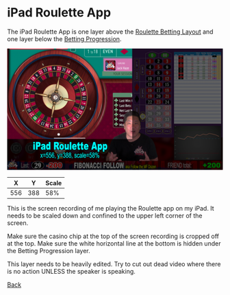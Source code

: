 # iPad Roulette App

The iPad Roulette App is one layer above the [Roulette Betting Layout](100-Roulette-Betting-Layout.md) and one layer below the [Betting Progression](300-Betting-Progression.md). 

![iPad Roulette App](img/Video-Layout-200-ipad-app.png)

|X|Y|Scale|
|-|-|-----|
|556|388|58%|

This is the screen recording of me playing the Roulette app on my iPad. It needs to be scaled down and confined to the upper left corner of the screen.

Make sure the casino chip at the top of the screen recording is cropped off at the top. Make sure the white horizontal line at the bottom is hidden under the Betting Progression layer.

This layer needs to be heavily edited. Try to cut out dead video where there is no action UNLESS the speaker is speaking.

[Back](index.md)

